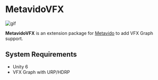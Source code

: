 MetavidoVFX
===========

![gif](https://github.com/user-attachments/assets/a7891959-22d0-409e-bb7a-a18440ffd80b)

**MetavidoVFX** is an extension package for [Metavido] to add VFX Graph support.

[Metavido]: https://github.com/keijiro/Metavido

## System Requirements

- Unity 6
- VFX Graph with URP/HDRP
